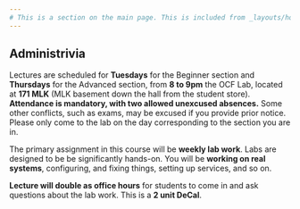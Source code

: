 ```yaml
---
# This is a section on the main page. This is included from _layouts/home.html.
---
```

## Administrivia

Lectures are scheduled for **Tuesdays** for the Beginner section and
**Thursdays** for the Advanced section, from **8 to 9pm** the OCF Lab,
located at **171 MLK** (MLK basement down the hall from the student store).
**Attendance is mandatory, with two allowed unexcused absences.** Some other
conflicts, such as exams, may be excused if you provide prior notice. Please
only come to the lab on the day corresponding to the section you are in.

The primary assignment in this course will be **weekly lab work**.
Labs are designed to be be significantly hands-on. You will be **working on
real systems**, configuring, and fixing things, setting up services, and so on.

**Lecture will double as office hours** for students to come in and ask
questions about the lab work. This is a **2 unit DeCal**.
